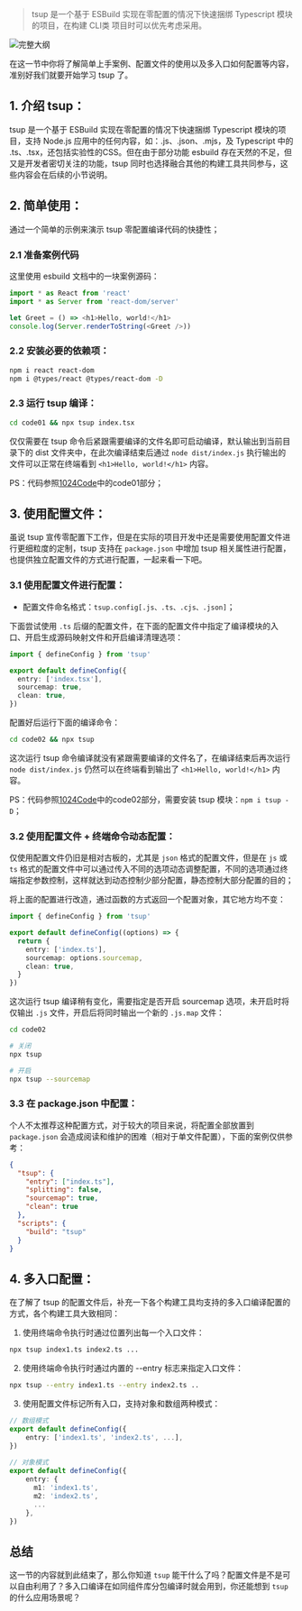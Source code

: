 > tsup 是一个基于 ESBuild 实现在零配置的情况下快速捆绑 Typescript 模块的项目，在构建 CLI类 项目时可以优先考虑采用。

![完整大纲](https://picgo-2022.oss-cn-beijing.aliyuncs.com/202308101429193.png)

在这一节中你将了解简单上手案例、配置文件的使用以及多入口如何配置等内容，准别好我们就要开始学习 tsup 了。

## 1. 介绍 tsup：

tsup 是一个基于 ESBuild 实现在零配置的情况下快速捆绑 Typescript 模块的项目，支持 Node.js 应用中的任何内容，如：.js、.json、.mjs，及 Typescript 中的 .ts、.tsx，还包括实验性的CSS。但在由于部分功能 esbuild 存在天然的不足，但又是开发者密切关注的功能，tsup 同时也选择融合其他的构建工具共同参与，这些内容会在后续的小节说明。

## 2. 简单使用：

通过一个简单的示例来演示 tsup 零配置编译代码的快捷性；

### 2.1 准备案例代码

这里使用 esbuild 文档中的一块案例源码：

```typescript
import * as React from 'react'
import * as Server from 'react-dom/server'

let Greet = () => <h1>Hello, world!</h1>
console.log(Server.renderToString(<Greet />))
```

### 2.2 安装必要的依赖项：

```bash
npm i react react-dom 
npm i @types/react @types/react-dom -D
```

### 2.3 运行 tsup 编译：

```bash
cd code01 && npx tsup index.tsx
```

仅仅需要在 tsup 命令后紧跟需要编译的文件名即可启动编译，默认输出到当前目录下的 dist 文件夹中，在此次编译结束后通过 `node dist/index.js` 执行输出的文件可以正常在终端看到 `<h1>Hello, world!</h1>` 内容。

PS：代码参照[1024Code](https://1024code.com/codecubes/444X3Zq)中的code01部分；

## 3. 使用配置文件：

虽说 tsup 宣传零配置下工作，但是在实际的项目开发中还是需要使用配置文件进行更细粒度的定制，tsup 支持在 `package.json` 中增加 tsup 相关属性进行配置，也提供独立配置文件的方式进行配置，一起来看一下吧。

### 3.1 使用配置文件进行配置：

- 配置文件命名格式：`tsup.config[.js、.ts、.cjs、.json]`；

下面尝试使用 `.ts` 后缀的配置文件，在下面的配置文件中指定了编译模块的入口、开启生成源码映射文件和开启编译清理选项：

```typescript
import { defineConfig } from 'tsup'

export default defineConfig({
  entry: ['index.tsx'],
  sourcemap: true,
  clean: true,
})
```

配置好后运行下面的编译命令：

```bash
cd code02 && npx tsup
```

这次运行 tsup 命令编译就没有紧跟需要编译的文件名了，在编译结束后再次运行 `node dist/index.js` 仍然可以在终端看到输出了 `<h1>Hello, world!</h1>` 内容。


PS：代码参照[1024Code](https://1024code.com/codecubes/444X3Zq)中的code02部分，需要安装 tsup 模块：`npm i tsup -D`；

### 3.2 使用配置文件 + 终端命令动态配置：

仅使用配置文件仍旧是相对古板的，尤其是 `json` 格式的配置文件，但是在 `js` 或 `ts` 格式的配置文件中可以通过传入不同的选项动态调整配置，不同的选项通过终端指定参数控制，这样就达到动态控制少部分配置，静态控制大部分配置的目的；

将上面的配置进行改造，通过函数的方式返回一个配置对象，其它地方均不变：

```typescript
import { defineConfig } from 'tsup'

export default defineConfig((options) => {
  return {
    entry: ['index.ts'],
    sourcemap: options.sourcemap,
    clean: true,
  }
})
```

这次运行 tsup 编译稍有变化，需要指定是否开启 sourcemap 选项，未开启时将仅输出 `.js` 文件，开启后将同时输出一个新的 `.js.map` 文件：

```bash
cd code02

# 关闭
npx tsup 

# 开启
npx tsup --sourcemap
```

### 3.3 在 package.json 中配置：

个人不太推荐这种配置方式，对于较大的项目来说，将配置全部放置到 `package.json` 会造成阅读和维护的困难（相对于单文件配置），下面的案例仅供参考：

```json
{
  "tsup": {
    "entry": ["index.ts"],
    "splitting": false,
    "sourcemap": true,
    "clean": true
  },
  "scripts": {
    "build": "tsup"
  }
}
```

## 4. 多入口配置：

在了解了 tsup 的配置文件后，补充一下各个构建工具均支持的多入口编译配置的方式，各个构建工具大致相同：

1. 使用终端命令执行时通过位置列出每一个入口文件：
```bash
npx tsup index1.ts index2.ts ...
```

2. 使用终端命令执行时通过内置的 --entry 标志来指定入口文件：
```bash
npx tsup --entry index1.ts --entry index2.ts ..
```

3. 使用配置文件标记所有入口，支持对象和数组两种模式：
```typescript
// 数组模式
export default defineConfig({
	entry: ['index1.ts', 'index2.ts', ...],
})
          
// 对象模式
export default defineConfig({
    entry: {
      m1: 'index1.ts',
      m2: 'index2.ts',
      ...
    },
})
```

## 总结

这一节的内容就到此结束了，那么你知道 `tsup` 能干什么了吗？配置文件是不是可以自由利用了？多入口编译在如同组件库分包编译时就会用到，你还能想到 `tsup` 的什么应用场景呢？
